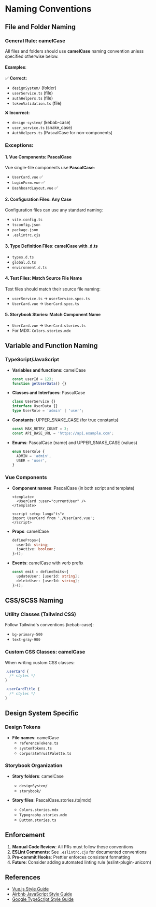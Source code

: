 # Naming Conventions

## File and Folder Naming

### General Rule: camelCase

All files and folders should use **camelCase** naming convention unless specified otherwise below.

#### Examples:

✅ **Correct:**

- `designSystem/` (folder)
- `userService.ts` (file)
- `authHelpers.ts` (file)
- `tokenValidation.ts` (file)

❌ **Incorrect:**

- `design-system/` (kebab-case)
- `user_service.ts` (snake_case)
- `AuthHelpers.ts` (PascalCase for non-components)

### Exceptions:

#### 1. Vue Components: PascalCase

Vue single-file components use **PascalCase**:

- `UserCard.vue` ✅
- `LoginForm.vue` ✅
- `DashboardLayout.vue` ✅

#### 2. Configuration Files: Any Case

Configuration files can use any standard naming:

- `vite.config.ts`
- `tsconfig.json`
- `package.json`
- `.eslintrc.cjs`

#### 3. Type Definition Files: camelCase with .d.ts

- `types.d.ts`
- `global.d.ts`
- `environment.d.ts`

#### 4. Test Files: Match Source File Name

Test files should match their source file naming:

- `userService.ts` → `userService.spec.ts`
- `UserCard.vue` → `UserCard.spec.ts`

#### 5. Storybook Stories: Match Component Name

- `UserCard.vue` → `UserCard.stories.ts`
- For MDX: `Colors.stories.mdx`

## Variable and Function Naming

### TypeScript/JavaScript

- **Variables and functions**: camelCase

  ```typescript
  const userId = 123;
  function getUserData() {}
  ```

- **Classes and Interfaces**: PascalCase

  ```typescript
  class UserService {}
  interface UserData {}
  type UserRole = 'admin' | 'user';
  ```

- **Constants**: UPPER_SNAKE_CASE (for true constants)

  ```typescript
  const MAX_RETRY_COUNT = 3;
  const API_BASE_URL = 'https://api.example.com';
  ```

- **Enums**: PascalCase (name) and UPPER_SNAKE_CASE (values)
  ```typescript
  enum UserRole {
    ADMIN = 'admin',
    USER = 'user',
  }
  ```

### Vue Components

- **Component names**: PascalCase (in both script and template)

  ```vue
  <template>
    <UserCard :user="currentUser" />
  </template>

  <script setup lang="ts">
  import UserCard from './UserCard.vue';
  </script>
  ```

- **Props**: camelCase

  ```typescript
  defineProps<{
    userId: string;
    isActive: boolean;
  }>();
  ```

- **Events**: camelCase with verb prefix
  ```typescript
  const emit = defineEmits<{
    updateUser: [userId: string];
    deleteUser: [userId: string];
  }>();
  ```

## CSS/SCSS Naming

### Utility Classes (Tailwind CSS)

Follow Tailwind's conventions (kebab-case):

- `bg-primary-500`
- `text-gray-900`

### Custom CSS Classes: camelCase

When writing custom CSS classes:

```css
.userCard {
  /* styles */
}

.userCardTitle {
  /* styles */
}
```

## Design System Specific

### Design Tokens

- **File names**: camelCase
  - `referenceTokens.ts`
  - `systemTokens.ts`
  - `corporateTrustPalette.ts`

### Storybook Organization

- **Story folders**: camelCase
  - `designSystem/`
  - `storybook/`

- **Story files**: PascalCase.stories.(ts|mdx)
  - `Colors.stories.mdx`
  - `Typography.stories.mdx`
  - `Button.stories.ts`

## Enforcement

1. **Manual Code Review**: All PRs must follow these conventions
2. **ESLint Comments**: See `.eslintrc.cjs` for documented conventions
3. **Pre-commit Hooks**: Prettier enforces consistent formatting
4. **Future**: Consider adding automated linting rule (eslint-plugin-unicorn)

## References

- [Vue.js Style Guide](https://vuejs.org/style-guide/)
- [Airbnb JavaScript Style Guide](https://github.com/airbnb/javascript)
- [Google TypeScript Style Guide](https://google.github.io/styleguide/tsguide.html)
